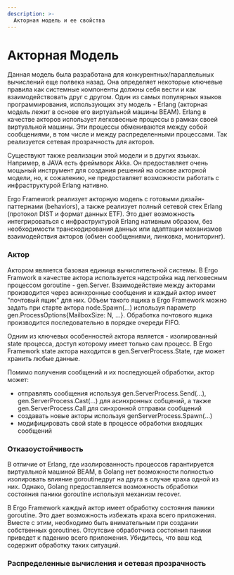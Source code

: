 ```yaml
---
description: >-
  Акторная модель и ее свойства
---
```


# Акторная Модель

Данная модель была разработана для конкурентных/параллельных вычислений еще полвека назад. Она определяет некоторые ключевые правила как системные компоненты должны себя вести и как взаимодействовать друг с другом. Один из самых популярных языков программирования, использующих эту модель - Erlang (акторная модель лежит в основе его виртуальной машины BEAM). Erlang в качестве акторов использует легковесные процессы в рамках своей виртуальной машины. Эти процессы обмениваются между собой сообщениями, в том числе и между распределенными процессами. Так реализуется сетевая прозрачность для акторов.

Существуют также реализации этой модели и в других языках. Например, в JAVA есть фреймворк Akka. Он предоставляет очень мощьный инструмент для создания решений на основе акторной модели, но, к сожалению, не предоставляет возможности работать с инфраструктурой Erlang нативно.

Ergo Framework реализует акторную модель с готовыми дизайн-паттернами (behaviors), а также реализует полный сетевой стек Erlang (протокол DIST и формат данных ETF). Это дает возможность интегрироваться с инфраструктурой Erlang нативным образом, без необходимости транскодирования данных или адаптации механизмов взаимодействия акторов (обмен сообщениями, линковка, мониторинг).

### Актор

Актором является базовая единица вычислительной системы. В Ergo Framwork в качестве актора используется надстройка над легковесным процессом goroutine - gen.Server. Взаимодействие между акторами производится через асинхронные сообщения и каждый актор имеет "почтовый ящик" для них. Объем такого ящика в Ergo Framework можно задать при старте актора node.Spawn(...) используя параметр gen.ProcessOptions{MailboxSize: N, ...}. Обработка почтового ящика производится последовательно в порядке очереди FIFO.

Одним из ключевых особенностей актора является - изолированный state процесса, доступ которому имеет только сам процесс. В Ergo Framework state актора находится в gen.ServerProcess.State, где может хранить любые данные.

Помимо получения сообщений и их последующей обработки, актор может:

 - отправлять сообщения используя  gen.ServerProcess.Send(...), gen.ServerProcess.Cast(...) для асинхронных собщений, а также gen.ServerProcess.Call для синхронной отправки сообщений
 - создавать новые акторы используя genServerProcess.Spawn(...)
 - модифицировать свой state в процессе обработки входящих сообщений

### Отказоустойчивость

В отличие от Erlang, где изолированность процессов гарантируется виртуальной машиной BEAM, в Golang нет возможности полностью изолировать влияние goroutineдруг на друга в случае краха одной из них. Однако, Golang предоставляется возможность обработки состояния паники goroutine используя механизм recover.

В Ergo Framework каждый актор имеет обработку состояния паники goroutine. Это дает возможность избежать краха всего приложения. Вместе с этим, необходимо быть внимательным при создании собственных goroutines. Отсутсвие обработчика состояния паники приведет к падению всего приложения. Убидитесь, что ваш код содержит обработку таких ситуаций.

### Распределенные вычисления и сетевая прозрачность
